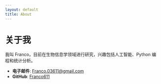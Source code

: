 ```yaml
---
layout: default
title: About
---
```


  # 关于我

  我叫 Franco，目前在生物信息学领域进行研究，兴趣包括人工智能、Python 编程和统计分析。

  - **电子邮件**: [Franco.03611@gmail.com](mailto:Franco.03611@gmail.com)
  - **GitHub**: [Franco611](https://github.com/Franco611)

